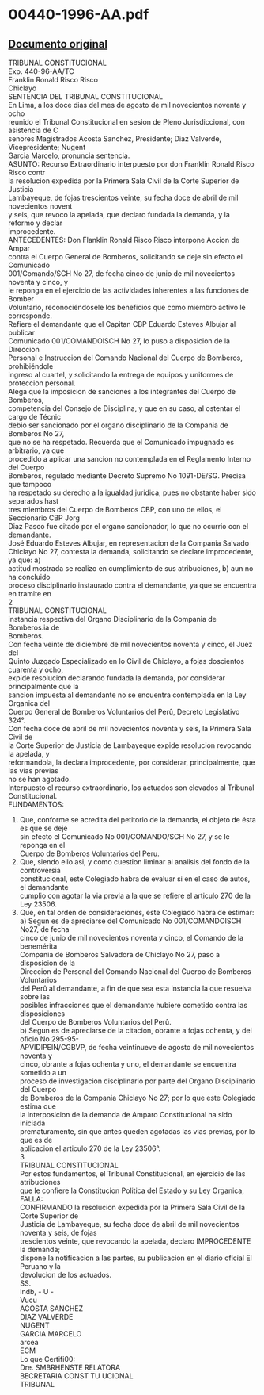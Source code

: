 
00440-1996-AA.pdf
=================
  
[Documento original](https://tc.gob.pe/jurisprudencia/1998/00440-1996-AA.pdf)  
---  
TRIBUNAL CONSTITUCIONAL  
Exp. 440-96-AA/TC  
Franklin Ronald Risco Risco  
Chiclayo  
SENTENCIA DEL TRIBUNAL CONSTITUCIONAL  
En Lima, a los doce dias del mes de agosto de mil novecientos noventa y ocho  
reunido el Tribunal Constitucional en sesion de Pleno Jurisdiccional, con asistencia de C  
senores Magistrados Acosta Sanchez, Presidente; Diaz Valverde, Vicepresidente; Nugent  
Garcia Marcelo, pronuncia sentencia.  
ASUNTO: Recurso Extraordinario interpuesto por don Franklin Ronald Risco Risco contr  
la resolucion expedida por la Primera Sala Civil de la Corte Superior de Justicia  
Lambayeque, de fojas trescientos veinte, su fecha doce de abril de mil novecientos novent  
y seis, que revoco la apelada, que declaro fundada la demanda, y la reformo y declar  
improcedente.  
ANTECEDENTES: Don Flanklin Ronald Risco Risco interpone Accion de Ampar  
contra el Cuerpo General de Bomberos, solicitando se deje sin efecto el Comunicado  
001/Comando/SCH No 27, de fecha cinco de junio de mil novecientos noventa y cinco, y  
le reponga en el ejercicio de las actividades inherentes a las funciones de Bomber  
Voluntario, reconociéndosele los beneficios que como miembro activo le corresponde.  
Refiere el demandante que el Capitan CBP Eduardo Esteves Albujar al publicar  
Comunicado 001/COMANDOISCH No 27, lo puso a disposicion de la Direccion  
Personal e Instruccion del Comando Nacional del Cuerpo de Bomberos, prohibiéndole  
ingreso al cuartel, y solicitando la entrega de equipos y uniformes de proteccion personal.  
Alega que la imposicion de sanciones a los integrantes del Cuerpo de Bomberos,  
competencia del Consejo de Disciplina, y que en su caso, al ostentar el cargo de Técnic  
debio ser sancionado por el organo disciplinario de la Compania de Bomberos No 27,  
que no se ha respetado. Recuerda que el Comunicado impugnado es arbitrario, ya que  
procedido a aplicar una sancion no contemplada en el Reglamento Interno del Cuerpo  
Bomberos, regulado mediante Decreto Supremo No 1091-DE/SG. Precisa que tampoco  
ha respetado su derecho a la igualdad juridica, pues no obstante haber sido separados hast  
tres miembros del Cuerpo de Bomberos CBP, con uno de ellos, el Seccionario CBP Jorg  
Diaz Pasco fue citado por el organo sancionador, lo que no ocurrio con el demandante.  
José Eduardo Esteves Albujar, en representacion de la Compania Salvado  
Chiclayo No 27, contesta la demanda, solicitando se declare improcedente, ya que: a)  
actitud mostrada se realizo en cumplimiento de sus atribuciones, b) aun no ha concluido  
proceso disciplinario instaurado contra el demandante, ya que se encuentra en tramite en  
2  
TRIBUNAL CONSTITUCIONAL  
instancia respectiva del Organo Disciplinario de la Compania de Bomberos.ia de  
Bomberos.  
Con fecha veinte de diciembre de mil novecientos noventa y cinco, el Juez del  
Quinto Juzgado Especializado en lo Civil de Chiclayo, a fojas doscientos cuarenta y ocho,  
expide resolucion declarando fundada la demanda, por considerar principalmente que la  
sancion impuesta al demandante no se encuentra contemplada en la Ley Organica del  
Cuerpo General de Bomberos Voluntarios del Perû, Decreto Legislativo 324°.  
Con fecha doce de abril de mil novecientos noventa y seis, la Primera Sala Civil de  
la Corte Superior de Justicia de Lambayeque expide resolucion revocando la apelada, y  
reformandola, la declara improcedente, por considerar, principalmente, que las vias previas  
no se han agotado.  
Interpuesto el recurso extraordinario, los actuados son elevados al Tribunal  
Constitucional.  
FUNDAMENTOS:  
1. Que, conforme se acredita del petitorio de la demanda, el objeto de ésta es que se deje  
sin efecto el Comunicado No 001/COMANDO/SCH No 27, y se le reponga en el  
Cuerpo de Bomberos Voluntarios del Peru.  
2. Que, siendo ello asi, y como cuestion liminar al analisis del fondo de la controversia  
constitucional, este Colegiado habra de evaluar si en el caso de autos, el demandante  
cumplio con agotar la via previa a la que se refiere el articulo 270 de la Ley 23506.  
3. Que, en tal orden de consideraciones, este Colegiado habra de estimar:  
a) Segun es de apreciarse del Comunicado No 001/COMANDOISCH No27, de fecha  
cinco de junio de mil novecientos noventa y cinco, el Comando de la benemérita  
Compania de Bomberos Salvadora de Chiclayo No 27, paso a disposicion de la  
Direccion de Personal del Comando Nacional del Cuerpo de Bomberos Voluntarios  
del Perû al demandante, a fin de que sea esta instancia la que resuelva sobre las  
posibles infracciones que el demandante hubiere cometido contra las disposiciones  
del Cuerpo de Bomberos Voluntarios del Perû.  
b) Segun es de apreciarse de la citacion, obrante a fojas ochenta, y del oficio No 295-95-  
APVIDIPEIN/CGBVP, de fecha veintinueve de agosto de mil novecientos noventa y  
cinco, obrante a fojas ochenta y uno, el demandante se encuentra sometido a un  
proceso de investigacion disciplinario por parte del Organo Disciplinario del Cuerpo  
de Bomberos de la Compania Chiclayo No 27; por lo que este Colegiado estima que  
la interposicion de la demanda de Amparo Constitucional ha sido iniciada  
prematuramente, sin que antes queden agotadas las vias previas, por lo que es de  
aplicacion el articulo 270 de la Ley 23506°.  
3  
TRIBUNAL CONSTITUCIONAL  
Por estos fundamentos, el Tribunal Constitucional, en ejercicio de las atribuciones  
que le confiere la Constitucion Politica del Estado y su Ley Organica,  
FALLA:  
CONFIRMANDO la resolucion expedida por la Primera Sala Civil de la Corte Superior de  
Justicia de Lambayeque, su fecha doce de abril de mil novecientos noventa y seis, de fojas  
trescientos veinte, que revocando la apelada, declaro IMPROCEDENTE la demanda;  
dispone la notificacion a las partes, su publicacion en el diario oficial El Peruano y la  
devolucion de los actuados.  
SS.  
lndb, - U -  
Vucu  
ACOSTA SANCHEZ  
DIAZ VALVERDE  
NUGENT  
GARCIA MARCELO  
arcea  
ECM  
Lo que Certifi00:  
Dre. SMBRHENSTE RELATORA  
BECRETARIA CONST TU UCIONAL  
TRIBUNAL